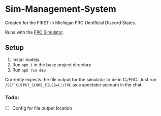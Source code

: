 # Sim-Management-System

Created for the FIRST in Michigan FRC Unofficial Discord States.

Runs with the [FRC Simulator](https://ftcsimulator.com).

## Setup

1. Install nodejs
2. Run `npm i` in the base project directory
3. Run `npm run dev`

Currently expects the file output for the simulator to be in C:/FRC.
Just run `/SET OUTPUT_SCORE_FILES=C:/FRC` as a spectator account in the chat.

### Todo:

- [ ] Config for file output location
